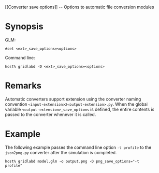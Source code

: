 [[Converter save options]] -- Options to automatic file conversion modules

# Synopsis
GLM:
~~~
#set <ext>_save_options=<options>
~~~
Command line:
~~~
host% gridlabd -D <ext>_save_options=<options>
~~~

# Remarks
Automatic converters support extension using the converter naming convention `<input-extension>2<output-extension>.py`.  When the global variable `<output-extension>_save_options` is defined, the entire contents is passed to the converter whenever it is called.

# Example
The following example passes the command line option `-t profile` to the `json2png.py` converter after the simulation is completed.
~~~
host% gridlabd model.glm -o output.png -D png_save_options="-t profile"
~~~